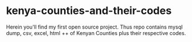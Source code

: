 # kenya-counties-and-their-codes
Herein you'll find my first open source project. Thus repo contains mysql dump, csv, excel, html ++ of Kenyan Counties plus their respective codes.
